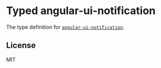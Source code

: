 # Typed angular-ui-notification

The type definition for [`angular-ui-notification`](https://github.com/alexcrack/angular-ui-notification).

## License

MIT
